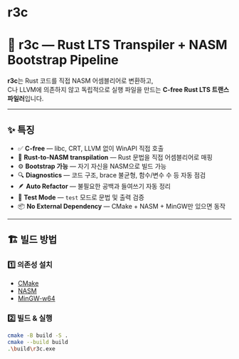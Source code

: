 # r3c

# 🦀 r3c — Rust LTS Transpiler + NASM Bootstrap Pipeline

**r3c**는 Rust 코드를 직접 NASM 어셈블리어로 변환하고,  
C나 LLVM에 의존하지 않고 독립적으로 실행 파일을 만드는 **C-free Rust LTS 트랜스파일러**입니다.

---

## ✨ 특징

- ✅ **C-free** — libc, CRT, LLVM 없이 WinAPI 직접 호출  
- 🧠 **Rust-to-NASM transpilation** — Rust 문법을 직접 어셈블리어로 매핑  
- ⚙️ **Bootstrap 가능** — 자기 자신을 NASM으로 빌드 가능  
- 🔍 **Diagnostics** — 코드 구조, brace 불균형, 함수/변수 수 등 자동 점검  
- 🪶 **Auto Refactor** — 불필요한 공백과 들여쓰기 자동 정리  
- 🧪 **Test Mode** — `test` 모드로 문법 및 출력 검증  
- 📦 **No External Dependency** — CMake + NASM + MinGW만 있으면 동작  

---

## 🏗️ 빌드 방법

### 1️⃣ 의존성 설치
- [CMake](https://cmake.org/download/)
- [NASM](https://www.nasm.us/)
- [MinGW-w64](https://winlibs.com/)

### 2️⃣ 빌드 & 실행
```bash
cmake -B build -S .
cmake --build build
.\build\r3c.exe
